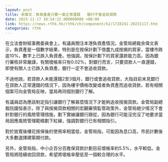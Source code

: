 ```yaml
---
layout: post
title: 余偉文：負資產者只要一直正常還錢   銀行不會追收貸款
date: 2023-11-17 10:54:22.000000000 +08:00
link: https://news.rthk.hk/rthk/ch/component/k2/1728241-20231117.htm
categories: rthk
---
```


在立法會財經事務委員會上，有議員關注本港負資產情況。金管局總裁余偉文表示，負資產是一個數字結果，特別是在按保計劃下借盡九成按揭的買家，當樓市跌逾10%，數字上已跌入負資產。他強調，按保計劃下的買家還款能力高，因為銀行審核非常嚴謹，有關壞帳率只有0.02%，對銀行而言，只要貸款人一直還錢，即使有關人士已跌入負資產，銀行一定不會追收貸款。

不過他說，若貸款人未能還錢2至3個月，銀行或會追收貸款，大指目前未見銀行在貸款人正常還錢的情況下，因為樓宇價格改變或者負資產而追收貸款，若有相關個案可向金管局反映，當局再同個別銀行了解。

有議員認為應該制定指引讓銀行了解甚麼情況下才能夠追收按揭貸款。金管局副總裁阮國恒表示，除了與按揭貸款相關的宏觀審慎監管政策外，金管局絕少情況下會針對銀行的風險管理措施，劃下實線讓銀行跟從，因為銀行可能沒完沒了地要求當局因應風險管理範疇劃下紅線，強調對銀行已有相關指引。

對於放寬後樓花按保後的使用率相當低，金管局指，可能因為息口高，市民計數後大多數選擇建築期付款。

另外，金管局指，中小企百分百擔保貸款計劃目前壞帳率約5.5%，水平較低。金管局將陸續收回貸款，希望將壞帳率壓低至一個較合理的水平。
